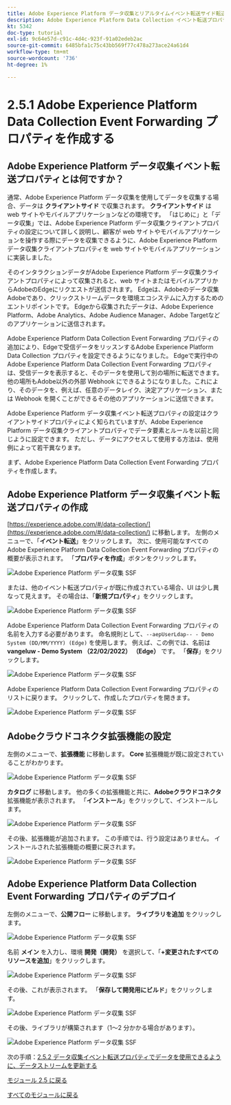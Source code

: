 ```yaml
---
title: Adobe Experience Platform データ収集とリアルタイムイベント転送サイド転送 – Adobe Experience Platform データ収集イベント転送プロパティを作成します
description: Adobe Experience Platform Data Collection イベント転送プロパティの作成
kt: 5342
doc-type: tutorial
exl-id: 9c64e57d-c91c-4d4c-923f-91a02edeb2ac
source-git-commit: 6485bfa1c75c43bb569f77c478a273ace24a61d4
workflow-type: tm+mt
source-wordcount: '736'
ht-degree: 1%

---
```


# 2.5.1 Adobe Experience Platform Data Collection Event Forwarding プロパティを作成する

## Adobe Experience Platform データ収集イベント転送プロパティとは何ですか？

通常、Adobe Experience Platform データ収集を使用してデータを収集する場合、データは **クライアントサイド** で収集されます。 **クライアントサイド** は web サイトやモバイルアプリケーションなどの環境です。 「はじめに」と「データ収集」では、Adobe Experience Platform データ収集クライアントプロパティの設定について詳しく説明し、顧客が web サイトやモバイルアプリケーションを操作する際にデータを収集できるように、Adobe Experience Platform データ収集クライアントプロパティを web サイトやモバイルアプリケーションに実装しました。

そのインタラクションデータがAdobe Experience Platform データ収集クライアントプロパティによって収集されると、web サイトまたはモバイルアプリからAdobeのEdgeにリクエストが送信されます。 Edgeは、Adobeのデータ収集Adobeであり、クリックストリームデータを環境エコシステムに入力するためのエントリポイントです。 Edgeから収集されたデータは、Adobe Experience Platform、Adobe Analytics、Adobe Audience Manager、Adobe Targetなどのアプリケーションに送信されます。

Adobe Experience Platform Data Collection Event Forwarding プロパティの追加により、Edgeで受信データをリッスンするAdobe Experience Platform Data Collection プロパティを設定できるようになりました。 Edgeで実行中のAdobe Experience Platform Data Collection Event Forwarding プロパティは、受信データを表示すると、そのデータを使用して別の場所に転送できます。 他の場所もAdobe以外の外部 Webhook にできるようになりました。これにより、そのデータを、例えば、任意のデータレイク、決定アプリケーション、または Webhook を開くことができるその他のアプリケーションに送信できます。

Adobe Experience Platform データ収集イベント転送プロパティの設定はクライアントサイドプロパティによく知られていますが、Adobe Experience Platform データ収集クライアントプロパティでデータ要素とルールを以前と同じように設定できます。 ただし、データにアクセスして使用する方法は、使用例によって若干異なります。

まず、Adobe Experience Platform Data Collection Event Forwarding プロパティを作成します。

## Adobe Experience Platform データ収集イベント転送プロパティの作成

[https://experience.adobe.com/#/data-collection/](https://experience.adobe.com/#/data-collection/) に移動します。 左側のメニューで、「**イベント転送**」をクリックします。 次に、使用可能なすべてのAdobe Experience Platform Data Collection Event Forwarding プロパティの概要が表示されます。 「**プロパティを作成**」ボタンをクリックします。

![Adobe Experience Platform データ収集 SSF](./images/launchhome.png)

または、他のイベント転送プロパティが既に作成されている場合、UI は少し異なって見えます。 その場合は、「**新規プロパティ**」をクリックします。

![Adobe Experience Platform データ収集 SSF](./images/launchhomea.png)

Adobe Experience Platform Data Collection Event Forwarding プロパティの名前を入力する必要があります。 命名規則として、`--aepUserLdap-- - Demo System (DD/MM/YYYY) (Edge)` を使用します。 例えば、この例では、名前は **vangeluw - Demo System （22/02/2022） （Edge）** です。 「**保存**」をクリックします。

![Adobe Experience Platform データ収集 SSF](./images/ssf1.png)

Adobe Experience Platform Data Collection Event Forwarding プロパティのリストに戻ります。 クリックして、作成したプロパティを開きます。

![Adobe Experience Platform データ収集 SSF](./images/ssf2.png)

## Adobeクラウドコネクタ拡張機能の設定

左側のメニューで、**拡張機能** に移動します。 **Core** 拡張機能が既に設定されていることがわかります。

![Adobe Experience Platform データ収集 SSF](./images/ssf3.png)

**カタログ** に移動します。 他の多くの拡張機能と共に、**Adobeクラウドコネクタ** 拡張機能が表示されます。 「**インストール**」をクリックして、インストールします。

![Adobe Experience Platform データ収集 SSF](./images/ssf4.png)

その後、拡張機能が追加されます。 この手順では、行う設定はありません。 インストールされた拡張機能の概要に戻されます。

![Adobe Experience Platform データ収集 SSF](./images/ssf5.png)

## Adobe Experience Platform Data Collection Event Forwarding プロパティのデプロイ

左側のメニューで、**公開フロー** に移動します。 **ライブラリを追加** をクリックします。

![Adobe Experience Platform データ収集 SSF](./images/ssf6.png)

名前 **メイン** を入力し、環境 **開発（開発）** を選択して、「**+変更されたすべてのリソースを追加**」をクリックします。

![Adobe Experience Platform データ収集 SSF](./images/ssf7.png)

その後、これが表示されます。 「**保存して開発用にビルド**」をクリックします。

![Adobe Experience Platform データ収集 SSF](./images/ssf8.png)

その後、ライブラリが構築されます（1～2 分かかる場合があります）。

![Adobe Experience Platform データ収集 SSF](./images/ssf10.png)

次の手順：[2.5.2 データ収集イベント転送プロパティでデータを使用できるように、データストリームを更新する ](./ex2.md)

[モジュール 2.5 に戻る](./aep-data-collection-ssf.md)

[すべてのモジュールに戻る](./../../../overview.md)
